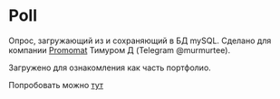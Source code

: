 # Poll
Опрос, загружающий из и сохраняющий в БД mySQL. Сделано для компании [Promomat](https://promomat.ru/) Тимуром Д (Telegram @murmurtee). 

Загружено для ознакомления как часть портфолио. 

Попробовать можно [тут](http://games.promomat.ru/_polling/)
